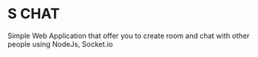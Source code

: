 # S CHAT
Simple Web Application that offer you to create room and chat with other people using NodeJs, Socket.io
